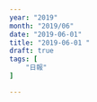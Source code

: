 ```yaml
---
year: "2019"
month: "2019/06"
date: "2019-06-01"
title: "2019-06-01 "
draft: true
tags: [
    "日報"
]

---
```


